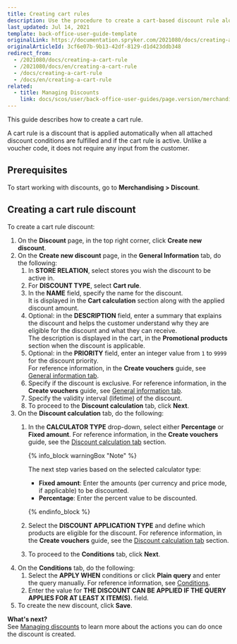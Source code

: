 ```yaml
---
title: Creating cart rules
description: Use the procedure to create a cart-based discount rule along with its conditions in the Back Office.
last_updated: Jul 14, 2021
template: back-office-user-guide-template
originalLink: https://documentation.spryker.com/2021080/docs/creating-a-cart-rule
originalArticleId: 3cf6e07b-9b13-42df-8129-d1d423ddb348
redirect_from:
  - /2021080/docs/creating-a-cart-rule
  - /2021080/docs/en/creating-a-cart-rule
  - /docs/creating-a-cart-rule
  - /docs/en/creating-a-cart-rule
related:
  - title: Managing Discounts
    link: docs/scos/user/back-office-user-guides/page.version/merchandising/discount/managing-discounts.html
---
```


This guide describes how to create a cart rule.

A cart rule is a discount that is applied automatically when all attached discount conditions are fulfilled and if the cart rule is active. Unlike a voucher code, it does not require any input from the customer.

## Prerequisites

To start working with discounts, go to **Merchandising&nbsp;<span aria-label="and then">></span> Discount**.

## Creating a cart rule discount

To create a cart rule discount:
1. On the **Discount** page, in the top right corner, click **Create new discount**.
2. On the **Create new discount** page, in the **General Information** tab, do the following:
   1. In **STORE RELATION**, select stores you wish the discount to be active in.
   2. For **DISCOUNT TYPE**, select **Cart rule**.
   3. In the **NAME** field, specify the name for the discount. <br>It is displayed in the **Cart calculation** section along with the applied discount amount.
   4. Optional: in the **DESCRIPTION** field, enter a summary that explains the discount and helps the customer understand why they are eligible for the discount and what they can receive.<br>The description is displayed in the cart, in the **Promotional products** section when the discount is applicable.
   5. Optional: in the **PRIORITY** field, enter an integer value from `1` to `9999` for the discount priority. <br>For reference information, in the **Create vouchers** guide, see [General information tab](/docs/scos/user/back-office-user-guides/{{page.version}}/merchandising/discount/creating-vouchers.html#general-information-tab).
   6. Specify if the discount is exclusive. For reference information, in the **Create vouchers** guide, see [General information tab](/docs/scos/user/back-office-user-guides/{{page.version}}/merchandising/discount/creating-vouchers.html#general-information-tab).
   7. Specify the validity interval (lifetime) of the discount.
   8. To proceed to the **Discount calculation** tab, click **Next**.
3. On the **Discount calculation** tab, do the following:
   1. In the **CALCULATOR TYPE** drop-down, select either **Percentage** or **Fixed amount**. For reference information, in the **Create vouchers** guide, see the [Discount calculation tab](/docs/scos/user/back-office-user-guides/{{page.version}}/merchandising/discount/creating-vouchers.html#discount-calculation-tab) section.

      {% info_block warningBox "Note" %}

      The next step varies based on the selected calculator type:
      * **Fixed amount**: Enter the amounts (per currency and price mode, if applicable) to be discounted.
      * **Percentage**: Enter the percent value to be discounted.

      {% endinfo_block %}

   2. Select the **DISCOUNT APPLICATION TYPE** and define which products are eligible for the discount. For reference information, in the **Create vouchers** guide, see the [Discount calculation tab](/docs/scos/user/back-office-user-guides/{{page.version}}/merchandising/discount/creating-vouchers.html#discount-calculation-tab) section.
   3. To proceed to the **Conditions** tab, click **Next**.
4. On the **Conditions** tab, do the following:
    1. Select the **APPLY WHEN** conditions or click **Plain query** and enter the query manually. For reference information, see [Conditions](/docs/scos/user/back-office-user-guides/{{page.version}}/merchandising/discount/creating-vouchers.html#conditions).
    2. Enter the value for **THE DISCOUNT CAN BE APPLIED IF THE QUERY APPLIES FOR AT LEAST X ITEM(S).** field.
5. To create the new discount, click **Save**.


**What's next?**
<br>See [Managing discounts](/docs/scos/user/back-office-user-guides/{{page.version}}/merchandising/discount/managing-discounts.html) to learn more about the actions you can do once the discount is created.
